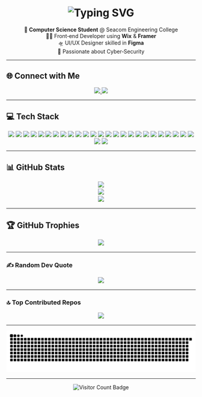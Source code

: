 <h1 align="center">
  <!-- Typing animation header -->
  <img
    src="https://readme-typing-svg.herokuapp.com?font=JetBrains+Mono&weight=600&size=26&pause=1000&color=F75C7E&center=true&vCenter=true&width=800&lines=Hi+👋,+I'm+Sarbobhowma+Sen!;Front‑End+Developer;UI%2FUX+Designer;Cyber‑Security+Enthusiast;CS+Student+%7C+Tech+Explorer"
    alt="Typing SVG"
  />
</h1>

<p align="center">
  🧠 <b>Computer Science Student</b> @ Seacom Engineering College<br>
  👨‍💻 Front‑end Developer using <b>Wix</b> &amp; <b>Framer</b><br>
  🛸 UI/UX Designer skilled in <b>Figma</b><br>
  🤖 Passionate about Cyber‑Security
</p>

---

## 🌐 Connect with Me

<p align="center">
  <a href="https://linkedin.com/in/sarbobhowma-sen" target="_blank">
    <img src="https://img.shields.io/badge/LinkedIn-%230077B5.svg?style=for-the-badge&logo=linkedin&logoColor=white" />
  </a>
  <a href="mailto:sarbobhowmasen12345@gmail.com">
    <img src="https://img.shields.io/badge/Gmail-D14836?style=for-the-badge&logo=gmail&logoColor=white" />
  </a>
</p>

---

## 💻 Tech Stack

<p align="center">
  <img src="https://img.shields.io/badge/C-%2300599C.svg?style=for-the-badge&logo=c&logoColor=white" />
  <img src="https://img.shields.io/badge/Java-%23ED8B00.svg?style=for-the-badge&logo=openjdk&logoColor=white" />
  <img src="https://img.shields.io/badge/HTML5-%23E34F26.svg?style=for-the-badge&logo=html5&logoColor=white" />
  <img src="https://img.shields.io/badge/EJS-%23B4CA65.svg?style=for-the-badge&logo=ejs&logoColor=black" />
  <img src="https://img.shields.io/badge/Express.js-%23404d59.svg?style=for-the-badge&logo=express&logoColor=%2361DAFB" />
  <img src="https://img.shields.io/badge/NPM-%23CB3837.svg?style=for-the-badge&logo=npm&logoColor=white" />
  <img src="https://img.shields.io/badge/Next.js-black?style=for-the-badge&logo=next.js&logoColor=white" />
  <img src="https://img.shields.io/badge/Node.js-6DA55F?style=for-the-badge&logo=node.js&logoColor=white" />
  <img src="https://img.shields.io/badge/Nodemon-%23323330.svg?style=for-the-badge&logo=nodemon&logoColor=%BBDEAD" />
  <img src="https://img.shields.io/badge/OpenCV-%23white.svg?style=for-the-badge&logo=opencv&logoColor=white" />
  <img src="https://img.shields.io/badge/React-%2320232a.svg?style=for-the-badge&logo=react&logoColor=%2361DAFB" />
  <img src="https://img.shields.io/badge/TailwindCSS-%2338B2AC.svg?style=for-the-badge&logo=tailwind-css&logoColor=white" />
  <img src="https://img.shields.io/badge/WordPress-%23117AC9.svg?style=for-the-badge&logo=WordPress&logoColor=white" />
  <img src="https://img.shields.io/badge/Apache-%23D42029.svg?style=for-the-badge&logo=apache&logoColor=white" />
  <img src="https://img.shields.io/badge/MongoDB-%234ea94b.svg?style=for-the-badge&logo=mongodb&logoColor=white" />
  <img src="https://img.shields.io/badge/MySQL-4479A1.svg?style=for-the-badge&logo=mysql&logoColor=white" />
  <img src="https://img.shields.io/badge/Adobe-%23FF0000.svg?style=for-the-badge&logo=adobe&logoColor=white" />
  <img src="https://img.shields.io/badge/AfterEffects-9999FF.svg?style=for-the-badge&logo=Adobe%20After%20Effects&logoColor=white" />
  <img src="https://img.shields.io/badge/CreativeCloud-DA1F26.svg?style=for-the-badge&logo=Adobe%20Creative%20Cloud&logoColor=white" />
  <img src="https://img.shields.io/badge/PremierePro-9999FF.svg?style=for-the-badge&logo=Adobe%20Premiere%20Pro&logoColor=white" />
  <img src="https://img.shields.io/badge/Canva-%2300C4CC.svg?style=for-the-badge&logo=Canva&logoColor=white" />
  <img src="https://img.shields.io/badge/Matplotlib-%23ffffff.svg?style=for-the-badge&logo=Matplotlib&logoColor=black" />
  <img src="https://img.shields.io/badge/Numpy-%23013243.svg?style=for-the-badge&logo=numpy&logoColor=white" />
  <img src="https://img.shields.io/badge/Git-%23F05033.svg?style=for-the-badge&logo=git&logoColor=white" />
  <img src="https://img.shields.io/badge/GitHub-%23121011.svg?style=for-the-badge&logo=github&logoColor=white" />
  <img src="https://img.shields.io/badge/RiotGames-D32936.svg?style=for-the-badge&logo=riotgames&logoColor=white" />
  <img src="https://img.shields.io/badge/RaspberryPi-C51A4A?style=for-the-badge&logo=Raspberry-Pi" />
</p>

---

## 📊 GitHub Stats

<p align="center">
  <img src="https://github-readme-stats.vercel.app/api?username=MasterWolfgg&theme=dark&hide_border=false&include_all_commits=false&count_private=false" />
  <br />
  <img src="https://nirzak-streak-stats.vercel.app/?user=MasterWolfgg&theme=dark&hide_border=false" />
  <br />
  <img src="https://github-readme-stats.vercel.app/api/top-langs/?username=MasterWolfgg&theme=dark&layout=compact&hide_border=false&include_all_commits=false&count_private=false" />
</p>

---

## 🏆 GitHub Trophies

<p align="center">
  <img src="https://github-profile-trophy.vercel.app/?username=MasterWolfgg&theme=radical&no-frame=false&no-bg=false&margin-w=4" />
</p>

---

### ✍️ Random Dev Quote

<p align="center">
  <img src="https://quotes-github-readme.vercel.app/api?type=horizontal&theme=radical" />
</p>

---

### 🔝 Top Contributed Repos

<p align="center">
  <img src="https://github-contributor-stats.vercel.app/api?username=MasterWolfgg&limit=5&theme=dark&combine_all_yearly_contributions=true" />
</p>

---
<!-- 🐍 GitHub Snake Game - Auto Theme -->
<div align="center">
  <picture>
    <source media="(prefers-color-scheme: dark)" srcset="https://raw.githubusercontent.com/MasterWolfgg/MasterWolfgg/output/github-snake-dark.svg" />
    <source media="(prefers-color-scheme: light)" srcset="https://raw.githubusercontent.com/MasterWolfgg/MasterWolfgg/output/github-snake.svg" />
    <img alt="Snake animation" src="https://raw.githubusercontent.com/MasterWolfgg/MasterWolfgg/output/github-snake.svg" />
  </picture>
</div>


---
<p align="center">
  <img src="https://komarev.com/ghpvc/?username=MasterWolfgg&label=Profile+Views&color=0e75b6&style=flat" alt="Visitor Count Badge" />
</p>




<!-- Proudly generated with ❤️ by ChatGPT + GPRM -->
